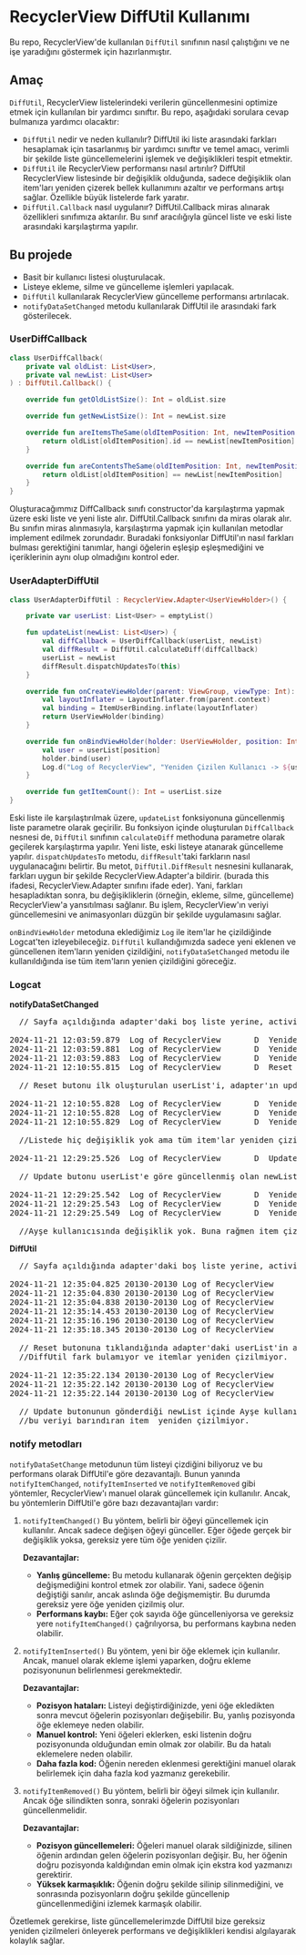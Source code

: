 # RecyclerView DiffUtil Kullanımı
Bu repo, RecyclerView'de kullanılan `DiffUtil` sınıfının nasıl çalıştığını ve ne işe yaradığını göstermek için hazırlanmıştır. 

## Amaç
`DiffUtil`, RecyclerView listelerindeki verilerin güncellenmesini optimize etmek için kullanılan bir yardımcı sınıftır. Bu repo, aşağıdaki sorulara cevap bulmanıza yardımcı olacaktır:
- `DiffUtil` nedir ve neden kullanılır?
  DiffUtil iki liste arasındaki farkları hesaplamak için tasarlanmış bir yardımcı sınıftır ve temel amacı, verimli bir şekilde liste güncellemelerini işlemek ve değişiklikleri tespit
  etmektir.
- `DiffUtil` ile RecyclerView performansı nasıl artırılır?
  DiffUtil RecyclerView listesinde bir değişiklik olduğunda, sadece değişiklik olan item'ları yeniden çizerek bellek kullanımını azaltır ve performans artışı sağlar. Özellikle büyük
  listelerde fark yaratır.
- `DiffUtil.Callback` nasıl uygulanır?
  DiffUtil.Callback miras alınarak özellikleri sınıfımıza aktarılır. Bu sınıf aracılığıyla güncel liste ve eski liste arasındaki karşılaştırma yapılır.

## Bu projede
- Basit bir kullanıcı listesi oluşturulacak.
- Listeye ekleme, silme ve güncelleme işlemleri yapılacak.
- `DiffUtil` kullanılarak RecyclerView güncelleme performansı artırılacak.
- `notifyDataSetChanged` metodu kullanılarak DiffUtil ile arasındaki fark gösterilecek.

### UserDiffCallback

```kotlin
class UserDiffCallback(
    private val oldList: List<User>,
    private val newList: List<User>
) : DiffUtil.Callback() {

    override fun getOldListSize(): Int = oldList.size

    override fun getNewListSize(): Int = newList.size

    override fun areItemsTheSame(oldItemPosition: Int, newItemPosition: Int): Boolean {
        return oldList[oldItemPosition].id == newList[newItemPosition].id
    }

    override fun areContentsTheSame(oldItemPosition: Int, newItemPosition: Int): Boolean {
        return oldList[oldItemPosition] == newList[newItemPosition]
    }
}
```
Oluşturacağımmız DiffCallback sınıfı constructor'da karşılaştırma yapmak üzere eski liste ve yeni liste alır. DiffUtil.Callback sınıfını da miras olarak alır. Bu sınıfın miras alınmasıyla,
karşılaştırma yapmak için kullanılan metodlar implement edilmek zorundadır. Buradaki fonksiyonlar DiffUtil'ın nasıl farkları bulması gerektiğini tanımlar, hangi öğelerin eşleşip 
eşleşmediğini ve içeriklerinin aynı olup olmadığını kontrol eder.

### UserAdapterDiffUtil

```kotlin
class UserAdapterDiffUtil : RecyclerView.Adapter<UserViewHolder>() {

    private var userList: List<User> = emptyList()

    fun updateList(newList: List<User>) {
        val diffCallback = UserDiffCallback(userList, newList)
        val diffResult = DiffUtil.calculateDiff(diffCallback)
        userList = newList
        diffResult.dispatchUpdatesTo(this)
    }

    override fun onCreateViewHolder(parent: ViewGroup, viewType: Int): UserViewHolder {
        val layoutInflater = LayoutInflater.from(parent.context)
        val binding = ItemUserBinding.inflate(layoutInflater)
        return UserViewHolder(binding)
    }

    override fun onBindViewHolder(holder: UserViewHolder, position: Int) {
        val user = userList[position]
        holder.bind(user)
        Log.d("Log of RecyclerView", "Yeniden Çizilen Kullanıcı -> ${user.name}")
    }

    override fun getItemCount(): Int = userList.size
}
```
Eski liste ile karşılaştırılmak üzere, `updateList` fonksiyonuna güncellenmiş liste parametre olarak geçirilir. Bu fonksiyon içinde oluşturulan `DiffCallback` nesnesi de, `DiffUtil` sınıfının 
`calculateDiff` methoduna parametre olarak geçilerek karşılaştırma yapılır. Yeni liste, eski listeye atanarak güncelleme yapılır. `dispatchUpdatesTo` metodu, `diffResult`'taki farkların nasıl 
uygulanacağını belirtir. Bu metot, `DiffUtil.DiffResult` nesnesini kullanarak, farkları uygun bir şekilde RecyclerView.Adapter'a bildirir. 
(burada this ifadesi, RecyclerView.Adapter sınıfını ifade eder). Yani, farkları hesapladıktan sonra, bu değişikliklerin (örneğin, ekleme, silme, güncelleme) RecyclerView'a yansıtılması 
sağlanır. Bu işlem, RecyclerView'ın veriyi güncellemesini ve animasyonları düzgün bir şekilde uygulamasını sağlar.

`onBindViewHolder` metoduna eklediğimiz `Log` ile item'lar he çizildiğinde Logcat'ten izleyebileceğiz. `DiffUtil` kullandığımızda sadece yeni eklenen ve güncellenen item'ların yeniden çizildiğini,
`notifyDataSetChanged` metodu ile kullanıldığında ise tüm item'ların yenien çizildiğini göreceğiz. 

### Logcat
  **notifyDataSetChanged**
  
<pre>
  // Sayfa açıldığında adapter'daki boş liste yerine, activity içerisinde oluşturulan userList eklendi.
  
2024-11-21 12:03:59.879  Log of RecyclerView       D  Yeniden Çizilen Kullanıcı -> İsim: Ahmet, Yaş: 25
2024-11-21 12:03:59.881  Log of RecyclerView       D  Yeniden Çizilen Kullanıcı -> İsim: Ayşe, Yaş: 30
2024-11-21 12:03:59.883  Log of RecyclerView       D  Yeniden Çizilen Kullanıcı -> İsim: Mehmet, Yaş: 20
2024-11-21 12:10:55.815  Log of RecyclerView       D  Reset clicked.
  
  // Reset butonu ilk oluşturulan userList'i, adapter'ın updateList fonksiyonuna parametre olarak verir. 
  
2024-11-21 12:10:55.828  Log of RecyclerView       D  Yeniden Çizilen Kullanıcı -> İsim: Ahmet, Yaş: 25
2024-11-21 12:10:55.828  Log of RecyclerView       D  Yeniden Çizilen Kullanıcı -> İsim: Ayşe, Yaş: 30
2024-11-21 12:10:55.829  Log of RecyclerView       D  Yeniden Çizilen Kullanıcı -> İsim: Mehmet, Yaş: 20

  //Listede hiç değişiklik yok ama tüm item'lar yeniden çizildi.
  
2024-11-21 12:29:25.526  Log of RecyclerView       D  Update clicked.
  
  // Update butonu userList'e göre güncellenmiş olan newList'i adapter'ın updateList fonksiyonuna parametre olarak verir.
  
2024-11-21 12:29:25.542  Log of RecyclerView       D  Yeniden Çizilen Kullanıcı -> İsim: Ahmet, Yaş: 26
2024-11-21 12:29:25.543  Log of RecyclerView       D  Yeniden Çizilen Kullanıcı -> İsim: Ayşe, Yaş: 30
2024-11-21 12:29:25.549  Log of RecyclerView       D  Yeniden Çizilen Kullanıcı -> İsim: Fatma, Yaş: 22

  //Ayşe kullanıcısında değişiklik yok. Buna rağmen item çizildi.
</pre>

**DiffUtil**
  
<pre>
  // Sayfa açıldığında adapter'daki boş liste yerine, activity içerisinde oluşturulan userList eklendi.
  
2024-11-21 12:35:04.825 20130-20130 Log of RecyclerView       D  Yeniden Çizilen Kullanıcı -> Ahmet
2024-11-21 12:35:04.830 20130-20130 Log of RecyclerView       D  Yeniden Çizilen Kullanıcı -> Ayşe
2024-11-21 12:35:04.838 20130-20130 Log of RecyclerView       D  Yeniden Çizilen Kullanıcı -> Mehmet
2024-11-21 12:35:14.453 20130-20130 Log of RecyclerView       D  Reset clicked.
2024-11-21 12:35:16.196 20130-20130 Log of RecyclerView       D  Reset clicked.
2024-11-21 12:35:18.345 20130-20130 Log of RecyclerView       D  Reset clicked.

  // Reset butonuna tıklandığında adapter'daki userList'in aynısını tekrar adapter'a verdiği için, 
  //DiffUtil fark bulamıyor ve itemlar yeniden çizilmiyor.
  
2024-11-21 12:35:22.134 20130-20130 Log of RecyclerView       D  Update clicked.
2024-11-21 12:35:22.142 20130-20130 Log of RecyclerView       D  Yeniden Çizilen Kullanıcı -> Ahmet
2024-11-21 12:35:22.144 20130-20130 Log of RecyclerView       D  Yeniden Çizilen Kullanıcı -> Fatma

  // Update butonunun gönderdiği newList içinde Ayşe kullanıcısında değişikilk olmadığı için, 
  //bu veriyi barındıran item  yeniden çizilmiyor.
</pre>

### notify metodları
`notifyDataSetChange` metodunun tüm listeyi çizdiğini biliyoruz ve bu performans olarak DiffUtil'e göre dezavantajlı. Bunun yanında `notifyItemChanged`, `notifyItemInserted` ve 
`notifyItemRemoved` gibi yöntemler, RecyclerView'ı manuel olarak güncellemek için kullanılır. Ancak, bu yöntemlerin DiffUtil'e göre bazı dezavantajları vardır:

1. `notifyItemChanged()`
   Bu yöntem, belirli bir öğeyi güncellemek için kullanılır. Ancak sadece değişen öğeyi günceller. Eğer öğede gerçek bir değişiklik yoksa, gereksiz yere tüm öğe yeniden çizilir.

   **Dezavantajlar:**
   - **Yanlış güncelleme:** Bu metodu kullanarak öğenin gerçekten değişip değişmediğini kontrol etmek zor olabilir. Yani, sadece öğenin değiştiği sanılır, ancak aslında öğe değişmemiştir.
   Bu durumda gereksiz yere öğe yeniden çizilmiş olur.
   - **Performans kaybı:** Eğer çok sayıda öğe güncelleniyorsa ve gereksiz yere `notifyItemChanged()` çağrılıyorsa, bu performans kaybına neden olabilir.

2. `notifyItemInserted()`
   Bu yöntem, yeni bir öğe eklemek için kullanılır. Ancak, manuel olarak ekleme işlemi yaparken, doğru ekleme pozisyonunun belirlenmesi gerekmektedir.

   **Dezavantajlar:**
   - **Pozisyon hataları:** Listeyi değiştirdiğinizde, yeni öğe ekledikten sonra mevcut öğelerin pozisyonları değişebilir. Bu, yanlış pozisyonda öğe eklemeye neden olabilir.
   - **Manuel kontrol:** Yeni öğeleri eklerken, eski listenin doğru pozisyonunda olduğundan emin olmak zor olabilir. Bu da hatalı eklemelere neden olabilir.
   - **Daha fazla kod:** Öğenin nereden eklenmesi gerektiğini manuel olarak belirlemek için daha fazla kod yazmanız gerekebilir.

3. `notifyItemRemoved()`
   Bu yöntem, belirli bir öğeyi silmek için kullanılır. Ancak öğe silindikten sonra, sonraki öğelerin pozisyonları güncellenmelidir.

   **Dezavantajlar:**
   - **Pozisyon güncellemeleri:** Öğeleri manuel olarak sildiğinizde, silinen öğenin ardından gelen öğelerin pozisyonları değişir. Bu, her öğenin doğru pozisyonda kaldığından emin olmak
   için ekstra kod yazmanızı gerektirir.
   - **Yüksek karmaşıklık:** Öğenin doğru şekilde silinip silinmediğini, ve sonrasında pozisyonların doğru şekilde güncellenip güncellenmediğini izlemek karmaşık olabilir.

  Özetlemek gerekirse, liste güncellemelerimzde DiffUtil bize gereksiz yeniden çizilmeleri önleyerek performans ve değişiklikleri kendisi algılayarak kolaylık sağlar. 

